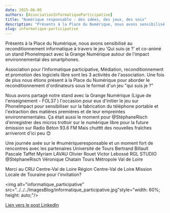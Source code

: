 ```yaml
---
date: 2025-06-05
authors: [AssociationInformatiqueParticipative]
title: "Numérique responsable : des idées, des jeux, des voix"
description: "Présents à la Place du Numérique, nous avons sensibilisé au reconditionnement informatique à travers le jeu 'Qui suis-je ?' et co-animé un stand PhoneImpact avec la Grange Numérique autour de l'impact environnemental des smartphones."
slug: informatique-participative
---
```

Présents à la Place du Numérique, nous avons sensibilisé au reconditionnement informatique à travers le jeu 'Qui suis-je ?' et co-animé un stand PhoneImpact avec la Grange Numérique autour de l'impact environnemental des smartphones.
<!-- more -->

Association pour l’Informatique participative, Médiation, reconditionnement et promotion des logiciels libre sont les 3 activités de l'association.
Une fois de plus nous étions présent à la Place du Numérique pour aborder le reconditionnement d'ordinateurs sous le format d'un jeu "qui suis je ?"

Nous avons partagé notre stand avec la Grange Numérique (Ligue de l'enseignement - FOL37 ) l'occasion pour eux d'initier le jeu sur PhoneImpact pour sensibiliser sur la fabrication du téléphone portable et l'extraction des matières premières et de leur empreintes environnementales.
Ça était aussi le moment pour @StéphaneRisch d'enregistrer des micros trottoir sur le numérique libre pour la future émission sur Radio Béton 93.6 FM
Mais chutttt des nouvelles fraîches arriveront d'ici peu 😊

Une journée axée sur le #numériqueresponsable et un moment fort de rencontres avec les partenaires Université de Tours Bertrand Billault Pascale Taffet Myriam LAVAU Olivier Rouet Victor Lebossé RGL STUDIO @StéphaneRisch Véronique Chatain Tours Métropole Val de Loire

Merci au CRIJ Centre-Val de Loire Région Centre-Val de Loire Mission Locale de Touraine pour l'invitation?

<img alt="informatique_participative" src="../../../ImagesBlog/informatique_participative.jpg"style="width: 60%; height: auto;"/>

[Lien vers le post LinkedIn](https://www.linkedin.com/posts/informatique-participative_placedunumerique-numaezriqueresponsable-activity-7328880716748918784-Zl9E?utm_source=share&utm_medium=member_desktop&rcm=ACoAABeuDqMBke003HKcEnRDmBNI7FN6eu4k3-A)